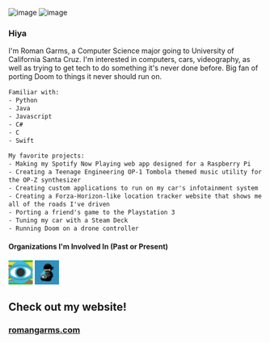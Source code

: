![image](Banner.png)
![image](Banner2.png)

### Hiya

I'm Roman Garms, a Computer Science major going to University of California Santa Cruz. I'm interested in computers, cars, videography, as well as trying to get tech to do something it's never done before. Big fan of porting Doom to things it never should run on.

```
Familiar with:
- Python
- Java
- Javascript
- C#
- C
- Swift
```

```
My favorite projects:
- Making my Spotify Now Playing web app designed for a Raspberry Pi
- Creating a Teenage Engineering OP-1 Tombola themed music utility for the OP-Z synthesizer
- Creating custom applications to run on my car's infotainment system
- Creating a Forza-Horizon-like location tracker website that shows me all of the roads I've driven
- Porting a friend's game to the Playstation 3
- Tuning my car with a Steam Deck
- Running Doom on a drone controller
```
#### Organizations I'm Involved In (Past or Present)
[<img src="VideolabCreators.png" width="48">](https://github.com/Videolab-Creators-Group)
[<img src="CodeNinjas.png" width="48">](https://github.com/CNSeattle)

## Check out my website!
### [romangarms.com](https://romangarms.com)
